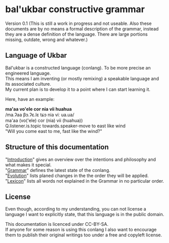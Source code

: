 bal'ukbar constructive grammar
==============================

Version 0.1 (This is still a work in progress and not useable. Also these documents are by no means a formal description of the grammar, instead they are a dense definition of the language. There are large portions missing, outdate, wrong and whatever.)


Language of Ukbar
-----------------

Bal'ukbar is a constructed language (conlang). To be more precise an engineered language.  
This means I am inventing (or mostly remixing) a speakable language and its associated culture.  
My current plan is to develop it to a point where I can start learning it.

Here, have an example:

**ma'aa vo'ele cor nia vii huahua**  
/ma.ʔaa βɔ.ʔɛ.lɛ tɕɔ nia viː ua.ua/  
ma'aa (vo('ele) cor (nia) vii (huahua))  
Q.listener.is.topic towards.speaker-move to east like wind  
"Will you come east to me, fast like the wind?"  


Structure of this documentation
-------------------------------

"[Introduction](Introduction.md)" gives an overview over the intentions and philosophy and what makes it special.  
"[Grammar](Grammar.md)" defines the latest state of the conlang.  
"[Evolution](Evolution.md)" lists planed changes in the the order they will be applied.  
"[Lexicon](Lexicon.md)" lists all words not explained in the Grammar in no particular order.


License
-------

Even though, according to my understanding, you can not license a language I want to explicitly state, that this language is in the public domain.

This documentation is licenced under CC-BY-SA.  
If anyone for some reason is using this conlang I also want to encourage them to publish their original writings too under a free and copyleft license.
